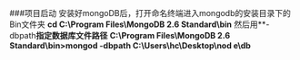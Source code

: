 ###项目启动
安装好mongoDB后，打开命名终端进入mongodb的安装目录下的Bin文件夹
**cd C:\Program Files\MongoDB 2.6 Standard\bin**
然后用**-dbpath**指定数据库文件路径**
**C:\Program Files\MongoDB 2.6 Standard\bin>mongod -dbpath C:\Users\hc\Desktop\nod
e\db**
